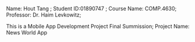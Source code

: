 Name: Hout Tang ; Student ID:01890747 ;
Course Name: COMP.4630;
Professor: Dr. Haim Levkowitz; 

This is a Mobile App Development Project Final Summission;
Project Name: News World App

